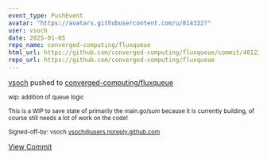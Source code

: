 ```yaml
---
event_type: PushEvent
avatar: "https://avatars.githubusercontent.com/u/814322?"
user: vsoch
date: 2025-01-05
repo_name: converged-computing/fluxqueue
html_url: https://github.com/converged-computing/fluxqueue/commit/40121e3c2c5bd3d7532fc9fa63ebe90e8547d977
repo_url: https://github.com/converged-computing/fluxqueue
---
```


<a href='https://github.com/vsoch' target='_blank'>vsoch</a> pushed to <a href='https://github.com/converged-computing/fluxqueue' target='_blank'>converged-computing/fluxqueue</a>

<small>wip: addition of queue logic

This is a WIP to save state of primarily the main.go/sum
because it is currently building, of course still needs a lot
of work on the code!

Signed-off-by: vsoch <vsoch@users.noreply.github.com></small>

<a href='https://github.com/converged-computing/fluxqueue/commit/40121e3c2c5bd3d7532fc9fa63ebe90e8547d977' target='_blank'>View Commit</a>
